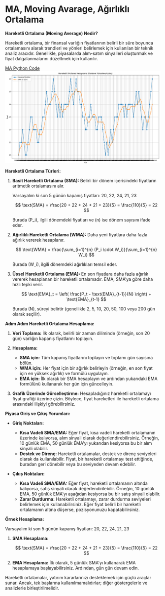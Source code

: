 # MA, Moving Avarage, Ağırlıklı Ortalama

**Hareketli Ortalama (Moving Average) Nedir?**

Hareketli ortalama, bir finansal varlığın fiyatlarının belirli bir süre boyunca ortalamasını alarak trendleri ve yönleri belirlemek için kullanılan bir teknik analiz aracıdır. Genellikle, piyasalarda alım-satım sinyalleri oluşturmak ve fiyat dalgalanmalarını düzeltmek için kullanılır.

[MA Python Code](ma.py)
![MA](./images/ma.png)

**Hareketli Ortalama Türleri:**

1. **Basit Hareketli Ortalama (SMA):** Belirli bir dönem içerisindeki fiyatların aritmetik ortalamasını alır.
   
   Varsayalım ki son 5 günün kapanış fiyatları: 20, 22, 24, 21, 23

   $$
   \text{SMA} = \frac{20 + 22 + 24 + 21 + 23}{5} = \frac{110}{5} = 22
   $$

   Burada \(P_i\), ilgili dönemdeki fiyatları ve \(n\) ise dönem sayısını ifade eder.

2. **Ağırlıklı Hareketli Ortalama (WMA):** Daha yeni fiyatlara daha fazla ağırlık vererek hesaplanır.

   $$
   \text{WMA} = \frac{\sum_{i=1}^{n} (P_i \cdot W_i)}{\sum_{i=1}^{n} W_i}
   $$

   Burada \(W_i\), ilgili dönemdeki ağırlıkları temsil eder.

3. **Üssel Hareketli Ortalama (EMA):** En son fiyatlara daha fazla ağırlık vererek hesaplanan bir hareketli ortalamadır. EMA, SMA’ya göre daha hızlı tepki verir.

   $$
   \text{EMA}_t = \left( \frac{P_t - \text{EMA}_{t-1}}{N} \right) + \text{EMA}_{t-1}
   $$

   Burada \(N\), süreyi belirtir (genellikle 2, 5, 10, 20, 50, 100 veya 200 gün olarak seçilir).

**Adım Adım Hareketli Ortalama Hesaplama:**

1. **Veri Toplama:** İlk olarak, belirli bir zaman diliminde (örneğin, son 20 gün) varlığın kapanış fiyatlarını toplayın.

2. **Hesaplama:**
   - **SMA için:** Tüm kapanış fiyatlarını toplayın ve toplamı gün sayısına bölün.
   - **WMA için:** Her fiyat için bir ağırlık belirleyin (örneğin, en son fiyat için en yüksek ağırlık) ve formülü uygulayın.
   - **EMA için:** İlk olarak bir SMA hesaplayın ve ardından yukarıdaki EMA formülünü kullanarak her gün için güncelleyin.

3. **Grafik Üzerinde Görselleştirme:** Hesapladığınız hareketli ortalamayı fiyat grafiği üzerine çizin. Böylece, fiyat hareketleri ile hareketli ortalama arasındaki ilişkiyi görebilirsiniz.

**Piyasa Giriş ve Çıkış Yorumları:**

- **Giriş Noktaları:**
  - **Kısa Vadeli SMA/EMA:** Eğer fiyat, kısa vadeli hareketli ortalamanın üzerinde kalıyorsa, alım sinyali olarak değerlendirebilirsiniz. Örneğin, 10 günlük EMA, 50 günlük EMA'yı yukarıdan kesiyorsa bu bir alım sinyali olabilir.
  - **Destek ve Direnç:** Hareketli ortalamalar, destek ve direnç seviyeleri olarak da kullanılabilir. Fiyat, bir hareketli ortalamayı test ettiğinde, buradan geri dönebilir veya bu seviyeden devam edebilir.

- **Çıkış Noktaları:**
  - **Kısa Vadeli SMA/EMA:** Eğer fiyat, hareketli ortalamanın altında kalıyorsa, satış sinyali olarak değerlendirilebilir. Örneğin, 10 günlük EMA, 50 günlük EMA'yı aşağıdan kesiyorsa bu bir satış sinyali olabilir.
  - **Zarar Durdurma:** Hareketli ortalamayı, zarar durdurma seviyeleri belirlemek için kullanabilirsiniz. Eğer fiyat belirli bir hareketli ortalamanın altına düşerse, pozisyonunuzu kapatabilirsiniz.

**Örnek Hesaplama:**

Varsayalım ki son 5 günün kapanış fiyatları: 20, 22, 24, 21, 23

1. **SMA Hesaplama:**

   $$
   \text{SMA} = \frac{20 + 22 + 24 + 21 + 23}{5} = \frac{110}{5} = 22
   $$

2. **EMA Hesaplama:** İlk olarak, 5 günlük SMA'yı kullanarak EMA hesaplamaya başlayabilirsiniz. Ardından, gün gün devam edin.

Hareketli ortalamalar, yatırım kararlarınızı desteklemek için güçlü araçlar sunar. Ancak, tek başlarına kullanılmamalıdırlar; diğer göstergelerle ve analizlerle birleştirilmelidir.
